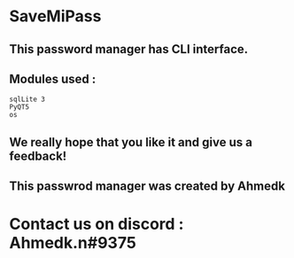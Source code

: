 
# SaveMiPass

## This password manager has CLI interface.

## Modules used :
	sqlLite 3 
	PyQT5
	os
## We really hope that you like it and give us a feedback!


## This passwrod manager was created by Ahmedk
# Contact us on discord :  Ahmedk.n#9375
